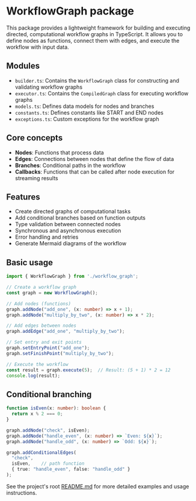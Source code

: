 # WorkflowGraph package

This package provides a lightweight framework for building and executing directed, computational workflow graphs in TypeScript. It allows you to define nodes as functions, connect them with edges, and execute the workflow with input data.

## Modules

- `builder.ts`: Contains the `WorkflowGraph` class for constructing and validating workflow graphs
- `executor.ts`: Contains the `CompiledGraph` class for executing workflow graphs
- `models.ts`: Defines data models for nodes and branches
- `constants.ts`: Defines constants like START and END nodes
- `exceptions.ts`: Custom exceptions for the workflow graph

## Core concepts

- **Nodes**: Functions that process data
- **Edges**: Connections between nodes that define the flow of data
- **Branches**: Conditional paths in the workflow
- **Callbacks**: Functions that can be called after node execution for streaming results

## Features

- Create directed graphs of computational tasks
- Add conditional branches based on function outputs
- Type validation between connected nodes
- Synchronous and asynchronous execution
- Error handling and retries
- Generate Mermaid diagrams of the workflow

## Basic usage

```ts
import { WorkflowGraph } from './workflow_graph';

// Create a workflow graph
const graph = new WorkflowGraph();

// Add nodes (functions)
graph.addNode("add_one", (x: number) => x + 1);
graph.addNode("multiply_by_two", (x: number) => x * 2);

// Add edges between nodes
graph.addEdge("add_one", "multiply_by_two");

// Set entry and exit points
graph.setEntryPoint("add_one");
graph.setFinishPoint("multiply_by_two");

// Execute the workflow
const result = graph.execute(5);  // Result: (5 + 1) * 2 = 12
console.log(result);
```

## Conditional branching

```ts
function isEven(x: number): boolean {
  return x % 2 === 0;
}

graph.addNode("check", isEven);
graph.addNode("handle_even", (x: number) => `Even: ${x}`);
graph.addNode("handle_odd", (x: number) => `Odd: ${x}`);

graph.addConditionalEdges(
  "check",
  isEven,    // path function
  { true: "handle_even", false: "handle_odd" }
);
```

See the project's root [README.md](../../README.md) for more detailed examples and usage instructions.
